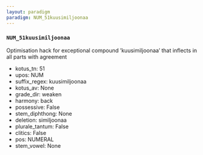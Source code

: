 ```yaml
---
layout: paradigm
paradigm: NUM_51kuusimiljoonaa
---
```

### ` NUM_51kuusimiljoonaa `

Optimisation hack for exceptional compound ’kuusimiljoonaa’ that inflects in all parts with agreement
* kotus_tn: 51
* upos: NUM
* suffix_regex: kuusimiljoonaa
* kotus_av: None
* grade_dir: weaken
* harmony: back
* possessive: False
* stem_diphthong: None
* deletion: similjoonaa
* plurale_tantum: False
* clitics: False
* pos: NUMERAL
* stem_vowel: None

